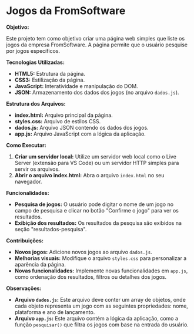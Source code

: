 # Jogos da FromSoftware

**Objetivo:**

Este projeto tem como objetivo criar uma página web simples que liste os jogos da empresa FromSoftware. A página permite que o usuário pesquise por jogos específicos.

**Tecnologias Utilizadas:**

* **HTML5:** Estrutura da página.
* **CSS3:** Estilização da página.
* **JavaScript:** Interatividade e manipulação do DOM.
* **JSON:** Armazenamento dos dados dos jogos (no arquivo `dados.js`).

**Estrutura dos Arquivos:**

* **index.html:** Arquivo principal da página.
* **styles.css:** Arquivo de estilos CSS.
* **dados.js:** Arquivo JSON contendo os dados dos jogos.
* **app.js:** Arquivo JavaScript com a lógica da aplicação.

**Como Executar:**

1. **Criar um servidor local:** Utilize um servidor web local como o Live Server (extensão para VS Code) ou um servidor HTTP simples para servir os arquivos.
2. **Abrir o arquivo index.html:** Abra o arquivo `index.html` no seu navegador.

**Funcionalidades:**

* **Pesquisa de jogos:** O usuário pode digitar o nome de um jogo no campo de pesquisa e clicar no botão "Confirme o jogo" para ver os resultados.
* **Exibição dos resultados:** Os resultados da pesquisa são exibidos na seção "resultados-pesquisa".

**Contribuições:**

* **Novos jogos:** Adicione novos jogos ao arquivo `dados.js`.
* **Melhorias visuais:** Modifique o arquivo `styles.css` para personalizar a aparência da página.
* **Novas funcionalidades:** Implemente novas funcionalidades em `app.js`, como ordenação dos resultados, filtros ou detalhes dos jogos.

**Observações:**

* **Arquivo `dados.js`:** Este arquivo deve conter um array de objetos, onde cada objeto representa um jogo com as seguintes propriedades: nome, plataforma e ano de lançamento.
* **Arquivo `app.js`:** Este arquivo contém a lógica da aplicação, como a função `pesquisar()` que filtra os jogos com base na entrada do usuário.
